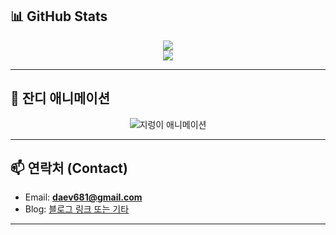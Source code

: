 
## 📊 GitHub Stats

<p align="center">
  <img src="https://github-readme-stats.vercel.app/api?username=daev681&show_icons=true&theme=radical" />
  <br>
  <img src="https://github-readme-stats.vercel.app/api/top-langs/?username=daev681&layout=compact&theme=radical" />
</p>

---

## 🌱 잔디 애니메이션

<p align="center">
  <img src="https://raw.githubusercontent.com/daev681/daev681/output/github-contribution-grid-snake.svg" alt="지렁이 애니메이션" />
</p>

---

## 📫 연락처 (Contact)
- Email: **daev681@gmail.com**
- Blog: [블로그 링크 또는 기타](#)

---
